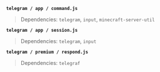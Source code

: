 **`telegram / app / command.js`**
> Dependencies: `telegram`, `input`, `minecraft-server-util`

**`telegram / app / session.js`**
> Dependencies: `telegram`, `input`

**`telegram / premium / respond.js`**
> Dependencies: `telegraf`
